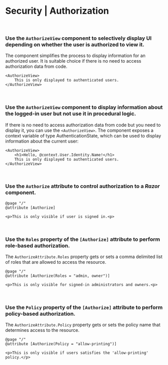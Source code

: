 # Security | Authorization
<br>


### Use the `AuthorizeView` component to selectively display UI depending on whether the user is authorized to view it.

The component simplifies the process to display information for an authorized user. It is suitable choice if there is no need to access authorization data from code.

```cshtml
<AuthorizeView>
    This is only displayed to authenticated users.
</AuthorizeView>
```
<br>


### Use the `AuthorizeView` component to display information about the logged-in user but not use it in procedural logic.

If there is no need to access authorization data from code but you need to display it, you can use the `<AuthorizeView>`. The component exposes a context variable of type
AuthenticationState, which can be used to display information about the current user:

```cshtml
<AuthorizeView>
    <h1>Hello, @context.User.Identity.Name!</h1>
    This is only displayed to authenticated users.
</AuthorizeView>
```
<br>


### Use the `Authorize` attribute to control authorization to a _Razor_ component.

```cshtml
@page "/"
@attribute [Authorize]

<p>This is only visible if user is signed in.<p>
```
<br>


### Use the `Roles` property of the `[Authorize]` attribute to perform role-based authorization.

The `AuthorizeAttribute.Roles` property gets or sets a comma delimited list of roles that are allowed to access the resource.

```cshtml
@page "/"
@attribute [Authorize(Roles = "admin, owner")]

<p>This is only visible for signed-in administrators and owners.<p>
```
<br>


### Use the `Policy` property of the `[Authorize]` attribute to perform policy-based authorization.

The `AuthorizeAttribute.Policy` property gets or sets the policy name that determines access to the resource.

```cshtml
@page "/"
@attribute [Authorize(Policy = "allow-printing")]

<p>This is only visible if users satisfies the 'allow-printing' policy.</p>
```
<br>



